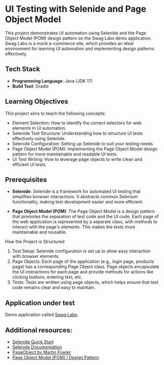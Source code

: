 # UI Testing with Selenide and Page Object Model

This project demonstrates UI automation using Selenide and the Page Object Model (POM) design pattern on the Swag Labs demo application. Swag Labs is a mock e-commerce site, which provides an ideal environment for learning UI automation and implementing design patterns effectively.

## Tech Stack

- **Programming Language**: Java (JDK 17)
- **Build Tool**: Gradle

## Learning Objectives
This project aims to teach the following concepts:

- Element Selection: How to identify the correct selectors for web elements in UI automation.
- Selenide Test Structure: Understanding how to structure UI tests effectively using Selenide.
- Selenide Configuration: Setting up Selenide to suit your testing needs.
- Page Object Model (POM): Implementing the Page Object Model design pattern for more maintainable and readable UI tests.
- UI Test Writing: How to leverage page objects to write clean and efficient UI tests.

## Prerequisites

- **Selenide**:
Selenide is a framework for automated UI testing that simplifies browser interactions. It abstracts common Selenium functionality, making test development easier and more efficient.

- **Page Object Model (POM)**:
The Page Object Model is a design pattern that promotes the separation of test code and the UI code. Each page of the web application is represented by a separate class, with methods to interact with the page's elements. This makes the tests more maintainable and reusable.

How the Project is Structured
1. Test Setup:
Selenide configuration is set up to allow easy interaction with browser elements.
2. Page Objects:
Each page of the application (e.g., login page, products page) has a corresponding Page Object class.
Page objects encapsulate the UI interactions for each page and provide methods for actions like clicking buttons, entering text, etc.
3. Tests:
Tests are written using page objects, which helps ensure that test code remains clear and easy to maintain.

## Application under test

Demo application called [Swag Labs](https://www.saucedemo.com).

## Additional resources:
- [Selenide Quick Start](https://selenide.org/quick-start.html)
- [Selenide Documentation](https://selenide.org/documentation.html)
- [PageObject by Martin Fowler](https://martinfowler.com/bliki/PageObject.html)
- [Page Object Model (POM) | Design Pattern](https://medium.com/tech-tajawal/page-object-model-pom-design-pattern-f9588630800b)
